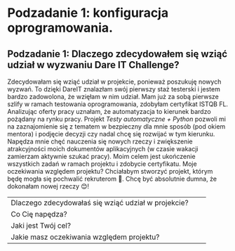 # Podzadanie 1: konfiguracja oprogramowania.
## Podzadanie 1: Dlaczego zdecydowałem się wziąć udział w wyzwaniu Dare IT Challenge?
Zdecydowałam się wziąć udział w projekcie, ponieważ poszukuję nowych wyzwań. To dzięki DareIT znalazłam swój pierwszy staż testerski i jestem bardzo zadowolona, że wzięłam w nim udział. Mam już za sobą pierwsze szlify w ramach testowania oprogramowania, zdobyłam certyfikat ISTQB FL. Analizując oferty pracy uznałam, że automatyzacja to kierunek bardzo pożądany na rynku pracy. Projekt _Testy automatyczne + Python_ pozwoli mi na zaznajomienie się z tematem w bezpieczny dla mnie sposób (pod okiem mentora) i podjęcie decyzji czy nadal chcę się rozwijać w tym kierunku. Napędza mnie chęć nauczenia się nowych rzeczy i zwiększenie atrakcyjności moich dokumentów aplikacyjnych (w czasie wakacji zamierzam aktywnie szukać pracy). Moim celem jest ukończenie wszystkich zadań w ramach projektu i zdobycie certyfikatu. Moje oczekiwania względem projektu? Chciałabym stworzyć projekt, którym będę mogła się pochwalić rekruterom 🤩. Chcę być absolutnie dumna, że dokonałam nowej rzeczy 😊!

<TABLE>

<TR> <TD> Dlaczego zdecydowałaś się wziąć udział w projekcie? </TD><TD> </TD></TR>

<TR> <TD> Co Cię napędza? </TD><TD> </TD><TD> </TD></TR>

<TR> <TD> Jaki jest Twój cel? </TD><TD> </TD></TR>

<TR> <TD> Jakie masz oczekiwania względem projektu? </TD><TD> </TD></TR>

</TABLE>

### 
